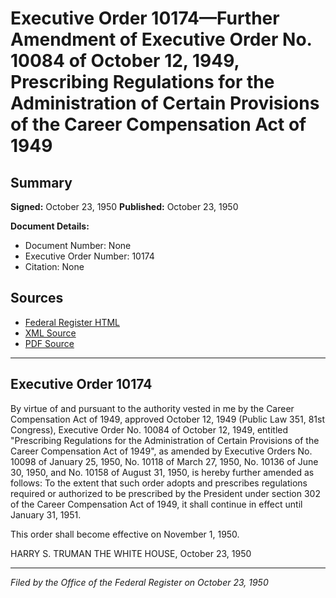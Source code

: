 # Executive Order 10174—Further Amendment of Executive Order No. 10084 of October 12, 1949, Prescribing Regulations for the Administration of Certain Provisions of the Career Compensation Act of 1949

## Summary

**Signed:** October 23, 1950
**Published:** October 23, 1950

**Document Details:**
- Document Number: None
- Executive Order Number: 10174
- Citation: None

## Sources
- [Federal Register HTML](https://www.presidency.ucsb.edu/documents/executive-order-10174-further-amendment-executive-order-no-10084-october-12-1949)
- [XML Source](None)
- [PDF Source](None)

---

## Executive Order 10174

By virtue of and pursuant to the authority vested in me by the Career Compensation Act of 1949, approved October 12, 1949 (Public Law 351, 81st Congress), Executive Order No. 10084 of October 12, 1949, entitled "Prescribing Regulations for the Administration of Certain Provisions of the Career Compensation Act of 1949", as amended by Executive Orders No. 10098 of January 25, 1950, No. 10118 of March 27, 1950, No. 10136 of June 30, 1950, and No. 10158 of August 31, 1950, is hereby further amended as follows:
To the extent that such order adopts and prescribes regulations required or authorized to be prescribed by the President under section 302 of the Career Compensation Act of 1949, it shall continue in effect until January 31, 1951.

This order shall become effective on November 1, 1950.

HARRY S. TRUMAN
THE WHITE HOUSE,
October 23, 1950

---

*Filed by the Office of the Federal Register on October 23, 1950*
